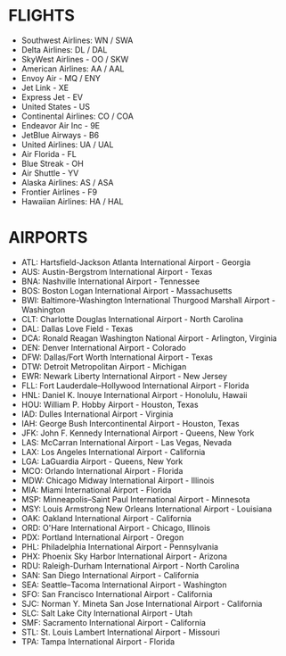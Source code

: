 # FLIGHTS
- Southwest Airlines: WN / SWA
- Delta Airlines: DL / DAL
- SkyWest Airlines - OO / SKW
- American Airlines: AA / AAL
- Envoy Air - MQ / ENY
- Jet Link - XE
- Express Jet - EV
- United States - US
- Continental Airlines: CO / COA
- Endeavor Air Inc - 9E
- JetBlue Airways - B6
- United Airlines: UA / UAL
- Air Florida - FL 
- Blue Streak - OH
- Air Shuttle - YV
- Alaska Airlines: AS / ASA
- Frontier Airlines - F9
- Hawaiian Airlines: HA / HAL

# AIRPORTS 
- ATL: Hartsfield-Jackson Atlanta International Airport - Georgia
- AUS: Austin-Bergstrom International Airport - Texas
- BNA: Nashville International Airport - Tennessee
- BOS: Boston Logan International Airport - Massachusetts
- BWI: Baltimore-Washington International Thurgood Marshall Airport - Washington
- CLT: Charlotte Douglas International Airport - North Carolina
- DAL: Dallas Love Field - Texas
- DCA: Ronald Reagan Washington National Airport - Arlington, Virginia
- DEN: Denver International Airport - Colorado
- DFW: Dallas/Fort Worth International Airport - Texas
- DTW: Detroit Metropolitan Airport - Michigan
- EWR: Newark Liberty International Airport - New Jersey
- FLL: Fort Lauderdale–Hollywood International Airport - Florida
- HNL: Daniel K. Inouye International Airport - Honolulu, Hawaii
- HOU: William P. Hobby Airport - Houston, Texas
- IAD: Dulles International Airport - Virginia
- IAH: George Bush Intercontinental Airport - Houston, Texas
- JFK: John F. Kennedy International Airport - Queens, New York
- LAS: McCarran International Airport - Las Vegas, Nevada
- LAX: Los Angeles International Airport - California
- LGA: LaGuardia Airport - Queens, New York
- MCO: Orlando International Airport - Florida
- MDW: Chicago Midway International Airport - Illinois
- MIA: Miami International Airport - Florida
- MSP: Minneapolis–Saint Paul International Airport - Minnesota
- MSY: Louis Armstrong New Orleans International Airport - Louisiana
- OAK: Oakland International Airport - California
- ORD: O'Hare International Airport - Chicago, Illinois
- PDX: Portland International Airport - Oregon
- PHL: Philadelphia International Airport - Pennsylvania
- PHX: Phoenix Sky Harbor International Airport - Arizona
- RDU: Raleigh-Durham International Airport - North Carolina
- SAN: San Diego International Airport - California
- SEA: Seattle–Tacoma International Airport - Washington
- SFO: San Francisco International Airport - California
- SJC: Norman Y. Mineta San Jose International Airport - California
- SLC: Salt Lake City International Airport - Utah
- SMF: Sacramento International Airport - California
- STL: St. Louis Lambert International Airport - Missouri
- TPA: Tampa International Airport - Florida